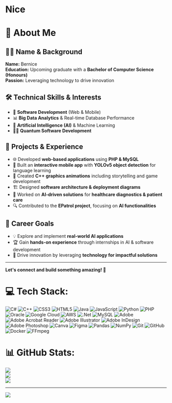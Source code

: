 # Nice

# 💫 About Me

## 👩‍💻 Name & Background  
**Name:** Bernice  
**Education:** Upcoming graduate with a **Bachelor of Computer Science (Honours)**  
**Passion:** Leveraging technology to drive innovation  

## 🛠 Technical Skills & Interests  
- 🚀 **Software Development** (Web & Mobile)  
- 📊 **Big Data Analytics** & Real-time Database Performance  
- 🤖 **Artificial Intelligence (AI)** & Machine Learning  
- 🧑‍💻 **Quantum Software Development**  

## 🚀 Projects & Experience  
- 🌐 Developed **web-based applications** using **PHP & MySQL**  
- 📱 Built an **interactive mobile app** with **YOLOv5 object detection** for language learning  
- 🎨 Created **C++ graphics animations** including storytelling and game development  
- 🏗️ Designed **software architecture & deployment diagrams**  
- 🏥 Worked on **AI-driven solutions** for **healthcare diagnostics & patient care**  
- 🔍 Contributed to the **EPatrol project**, focusing on **AI functionalities**  

## 🎯 Career Goals  
- 💡 Explore and implement **real-world AI applications**  
- 🏆 Gain **hands-on experience** through internships in AI & software development  
- 🚀 Drive innovation by leveraging **technology for impactful solutions**  

---
**Let's connect and build something amazing! 🚀**



# 💻 Tech Stack:
![C#](https://img.shields.io/badge/c%23-%23239120.svg?style=for-the-badge&logo=csharp&logoColor=white) ![C++](https://img.shields.io/badge/c++-%2300599C.svg?style=for-the-badge&logo=c%2B%2B&logoColor=white) ![CSS3](https://img.shields.io/badge/css3-%231572B6.svg?style=for-the-badge&logo=css3&logoColor=white) ![HTML5](https://img.shields.io/badge/html5-%23E34F26.svg?style=for-the-badge&logo=html5&logoColor=white) ![Java](https://img.shields.io/badge/java-%23ED8B00.svg?style=for-the-badge&logo=openjdk&logoColor=white) ![JavaScript](https://img.shields.io/badge/javascript-%23323330.svg?style=for-the-badge&logo=javascript&logoColor=%23F7DF1E) ![Python](https://img.shields.io/badge/python-3670A0?style=for-the-badge&logo=python&logoColor=ffdd54) ![PHP](https://img.shields.io/badge/php-%23777BB4.svg?style=for-the-badge&logo=php&logoColor=white) ![Oracle](https://img.shields.io/badge/Oracle-F80000?style=for-the-badge&logo=oracle&logoColor=white) ![Google Cloud](https://img.shields.io/badge/GoogleCloud-%234285F4.svg?style=for-the-badge&logo=google-cloud&logoColor=white) ![AWS](https://img.shields.io/badge/AWS-%23FF9900.svg?style=for-the-badge&logo=amazon-aws&logoColor=white) ![.Net](https://img.shields.io/badge/.NET-5C2D91?style=for-the-badge&logo=.net&logoColor=white) ![MySQL](https://img.shields.io/badge/mysql-4479A1.svg?style=for-the-badge&logo=mysql&logoColor=white) ![Adobe](https://img.shields.io/badge/adobe-%23FF0000.svg?style=for-the-badge&logo=adobe&logoColor=white) ![Adobe Acrobat Reader](https://img.shields.io/badge/Adobe%20Acrobat%20Reader-EC1C24.svg?style=for-the-badge&logo=Adobe%20Acrobat%20Reader&logoColor=white) ![Adobe Illustrator](https://img.shields.io/badge/adobe%20illustrator-%23FF9A00.svg?style=for-the-badge&logo=adobe%20illustrator&logoColor=white) ![Adobe InDesign](https://img.shields.io/badge/Adobe%20InDesign-49021F?style=for-the-badge&logo=adobeindesign&logoColor=FF3366) ![Adobe Photoshop](https://img.shields.io/badge/adobe%20photoshop-%2331A8FF.svg?style=for-the-badge&logo=adobe%20photoshop&logoColor=white) ![Canva](https://img.shields.io/badge/Canva-%2300C4CC.svg?style=for-the-badge&logo=Canva&logoColor=white) ![Figma](https://img.shields.io/badge/figma-%23F24E1E.svg?style=for-the-badge&logo=figma&logoColor=white) ![Pandas](https://img.shields.io/badge/pandas-%23150458.svg?style=for-the-badge&logo=pandas&logoColor=white) ![NumPy](https://img.shields.io/badge/numpy-%23013243.svg?style=for-the-badge&logo=numpy&logoColor=white) ![Git](https://img.shields.io/badge/git-%23F05033.svg?style=for-the-badge&logo=git&logoColor=white) ![GitHub](https://img.shields.io/badge/github-%23121011.svg?style=for-the-badge&logo=github&logoColor=white) ![Docker](https://img.shields.io/badge/docker-%230db7ed.svg?style=for-the-badge&logo=docker&logoColor=white) ![FFmpeg](https://shields.io/badge/FFmpeg-%23171717.svg?logo=ffmpeg&style=for-the-badge&labelColor=171717&logoColor=5cb85c)
# 📊 GitHub Stats:
![](https://github-readme-stats.vercel.app/api?username=BerniceYong&theme=prussian&hide_border=true&include_all_commits=false&count_private=false)<br/>
![](https://nirzak-streak-stats.vercel.app/?user=BerniceYong&theme=prussian&hide_border=true)<br/>
![](https://github-readme-stats.vercel.app/api/top-langs/?username=BerniceYong&theme=prussian&hide_border=true&include_all_commits=false&count_private=false&layout=compact)

---
[![](https://visitcount.itsvg.in/api?id=BerniceYong&icon=0&color=0)](https://visitcount.itsvg.in)

<!-- Proudly created with GPRM ( https://gprm.itsvg.in ) -->
